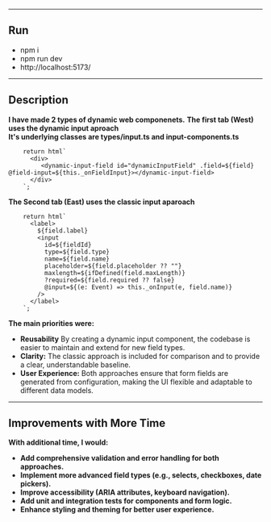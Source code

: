 ----------------------------------------------------------------------------
Run
----------------------------------------------------------------------------

- npm i 
- npm run dev
- http://localhost:5173/

----------------------------------------------------------------------------
Description
----------------------------------------------------------------------------

**I have made 2 types of dynamic web componenets.**
**The first tab (West) uses the dynamic input aproach**  
**It's underlying classes are types/input.ts and input-components.ts**

        return html`
          <div>
             <dynamic-input-field id="dynamicInputField" .field=${field} @field-input=${this._onFieldInput}></dynamic-input-field>
          </div>
        `;


**The Second tab (East) uses the classic input aparoach** 

        return html`
          <label>
            ${field.label}
            <input
              id=${fieldId}
              type=${field.type}
              name=${field.name}
              placeholder=${field.placeholder ?? ""}
              maxlength=${ifDefined(field.maxLength)}
              ?required=${field.required ?? false}
              @input=${(e: Event) => this._onInput(e, field.name)}
            />
          </label>
        `;

**The main priorities were:**
- **Reusability** By creating a dynamic input component, the codebase is easier to maintain and extend for new field types.
- **Clarity:** The classic approach is included for comparison and to provide a clear, understandable baseline.
- **User Experience:** Both approaches ensure that form fields are generated from configuration, making the UI flexible and adaptable to different data models.

----------------------------------------------------------------------------
Improvements with More Time
----------------------------------------------------------------------------

**With additional time, I would:**
- **Add comprehensive validation and error handling for both approaches.**
- **Implement more advanced field types (e.g., selects, checkboxes, date pickers).**
- **Improve accessibility (ARIA attributes, keyboard navigation).**
- **Add unit and integration tests for components and form logic.**
- **Enhance styling and theming for better user experience.**
